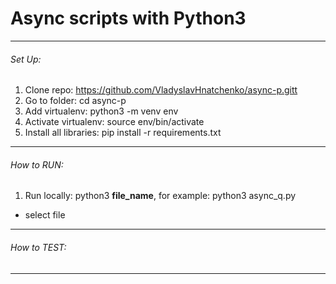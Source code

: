 # Async scripts with Python3
_______________________________________________________________________

###### Set Up:
1. Clone repo: https://github.com/VladyslavHnatchenko/async-p.gitt
2. Go to folder: cd async-p
3. Add virtualenv: python3 -m venv env
4. Activate virtualenv: source env/bin/activate
5. Install all libraries: pip install -r requirements.txt

_______________________________________________________________________

###### How to RUN:
1. Run locally: python3 **file_name**, for example: python3 async_q.py
- select file
_______________________________________________________________________

###### How to TEST:
_______________________________________________________________________
    



